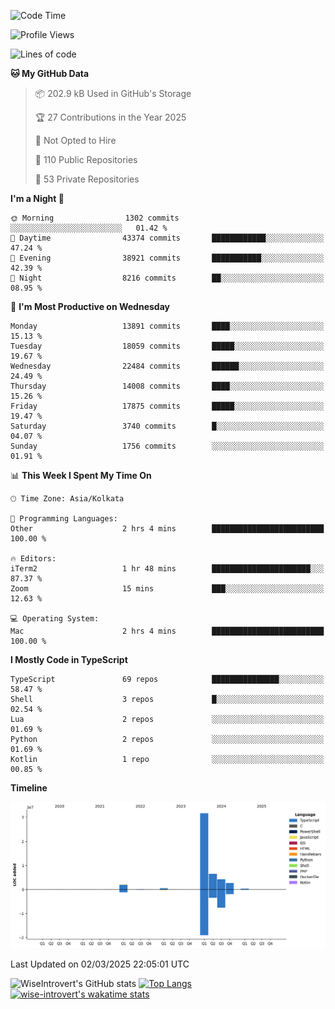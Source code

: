 <!--START_SECTION:waka-->
![Code Time](http://img.shields.io/badge/Code%20Time-2%2C230%20hrs%2013%20mins-blue)

![Profile Views](http://img.shields.io/badge/Profile%20Views-0-blue)

![Lines of code](https://img.shields.io/badge/From%20Hello%20World%20I%27ve%20Written-48.1%20million%20lines%20of%20code-blue)

**🐱 My GitHub Data** 

> 📦 202.9 kB Used in GitHub's Storage 
 > 
> 🏆 27 Contributions in the Year 2025
 > 
> 🚫 Not Opted to Hire
 > 
> 📜 110 Public Repositories 
 > 
> 🔑 53 Private Repositories 
 > 
**I'm a Night 🦉** 

```text
🌞 Morning                1302 commits        ░░░░░░░░░░░░░░░░░░░░░░░░░   01.42 % 
🌆 Daytime                43374 commits       ████████████░░░░░░░░░░░░░   47.24 % 
🌃 Evening                38921 commits       ███████████░░░░░░░░░░░░░░   42.39 % 
🌙 Night                  8216 commits        ██░░░░░░░░░░░░░░░░░░░░░░░   08.95 % 
```
📅 **I'm Most Productive on Wednesday** 

```text
Monday                   13891 commits       ████░░░░░░░░░░░░░░░░░░░░░   15.13 % 
Tuesday                  18059 commits       █████░░░░░░░░░░░░░░░░░░░░   19.67 % 
Wednesday                22484 commits       ██████░░░░░░░░░░░░░░░░░░░   24.49 % 
Thursday                 14008 commits       ████░░░░░░░░░░░░░░░░░░░░░   15.26 % 
Friday                   17875 commits       █████░░░░░░░░░░░░░░░░░░░░   19.47 % 
Saturday                 3740 commits        █░░░░░░░░░░░░░░░░░░░░░░░░   04.07 % 
Sunday                   1756 commits        ░░░░░░░░░░░░░░░░░░░░░░░░░   01.91 % 
```


📊 **This Week I Spent My Time On** 

```text
🕑︎ Time Zone: Asia/Kolkata

💬 Programming Languages: 
Other                    2 hrs 4 mins        █████████████████████████   100.00 % 

🔥 Editors: 
iTerm2                   1 hr 48 mins        ██████████████████████░░░   87.37 % 
Zoom                     15 mins             ███░░░░░░░░░░░░░░░░░░░░░░   12.63 % 

💻 Operating System: 
Mac                      2 hrs 4 mins        █████████████████████████   100.00 % 
```

**I Mostly Code in TypeScript** 

```text
TypeScript               69 repos            ███████████████░░░░░░░░░░   58.47 % 
Shell                    3 repos             █░░░░░░░░░░░░░░░░░░░░░░░░   02.54 % 
Lua                      2 repos             ░░░░░░░░░░░░░░░░░░░░░░░░░   01.69 % 
Python                   2 repos             ░░░░░░░░░░░░░░░░░░░░░░░░░   01.69 % 
Kotlin                   1 repo              ░░░░░░░░░░░░░░░░░░░░░░░░░   00.85 % 
```



**Timeline**

![Lines of Code chart](https://raw.githubusercontent.com/wise-introvert/wise-introvert/master/assets/bar_graph.png)


 Last Updated on 02/03/2025 22:05:01 UTC
<!--END_SECTION:waka-->

![WiseIntrovert's GitHub stats](https://github-readme-stats.vercel.app/api?username=wise-introvert&count_private=true&show_icons=true)
[![Top Langs](https://github-readme-stats.vercel.app/api/top-langs/?username=wise-introvert&langs_count=10)](https://github.com/anuraghazra/github-readme-stats)
[![wise-introvert's wakatime stats](https://github-readme-stats.vercel.app/api/wakatime?username=wiseintrovert)](https://github.com/anuraghazra/github-readme-stats)
